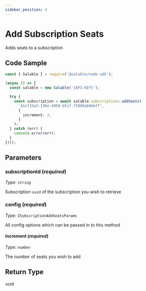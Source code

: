 ```yaml
---
sidebar_position: 4
---
```


# Add Subscription Seats

Adds seats to a subscription

## Code Sample

```typescript
const { Salable } = require('@salable/node-sdk');

(async () => {
  const salable = new Salable('{API-KEY}');

  try {
    const subscription = await salable.subscriptions.addSeats(
      '41cf33a2-136e-4959-b5c7-73889ab94eff',
      {
        increment: 2,
      }
    );
  } catch (err) {
    console.error(err);
  }
})();
```

## Parameters

### subscriptionId (_required_)

_Type:_ `string`

Subscription `uuid` of the subscription you wish to retrieve

### config (_required_)

_Type:_ `ISubscriptionAddSeatsParams`

All config options which can be passed in to this method

#### increment (_required_)

_Type:_ `number`

The number of seats you wish to add

## Return Type

void
